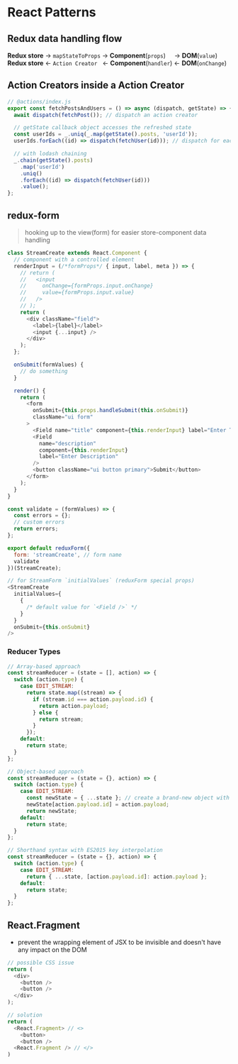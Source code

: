 # React Patterns

## Redux data handling flow

**Redux store** &rarr; `mapStateToProps` &rarr; **Component**(`props`)&nbsp;&nbsp;&nbsp;&nbsp; &rarr; **DOM**(`value`)\
**Redux store** &larr; `Action Creator`&nbsp;&nbsp; &larr; **Component**(`handler`) &larr; **DOM**(`onChange`)

## Action Creators inside a Action Creator

```javascript
// @actions/index.js
export const fetchPostsAndUsers = () => async (dispatch, getState) => {
  await dispatch(fetchPost()); // dispatch an action creator

  // getState callback object accesses the refreshed state
  const userIds = _.uniq(_.map(getState().posts, 'userId'));
  userIds.forEach((id) => dispatch(fetchUser(id))); // dispatch for each unique id's

  // with lodash chaining
  _.chain(getState().posts)
    .map('userId')
    .uniq()
    .forEach((id) => dispatch(fetchUser(id)))
    .value();
};
```

## redux-form

> hooking up to the view(form) for easier store-component data handling

```javascript
class StreamCreate extends React.Component {
  // component with a controlled element
  renderInput = (/*formProps*/ { input, label, meta }) => {
    // return (
    //   <input
    //     onChange={formProps.input.onChange}
    //     value={formProps.input.value}
    //   />
    // );
    return (
      <div className="field">
        <label>{label}</label>
        <input {...input} />
      </div>
    );
  };

  onSubmit(formValues) {
    // do something
  }

  render() {
    return (
      <form
        onSubmit={this.props.handleSubmit(this.onSubmit)}
        className="ui form"
      >
        <Field name="title" component={this.renderInput} label="Enter Title" />
        <Field
          name="description"
          component={this.renderInput}
          label="Enter Description"
        />
        <button className="ui button primary">Submit</button>
      </form>
    );
  }
}

const validate = (formValues) => {
  const errors = {};
  // custom errors
  return errors;
};

export default reduxForm({
  form: 'streamCreate', // form name
  validate
})(StreamCreate);
```

```javascript
// for StreamForm `initialValues` (reduxForm special props)
<StreamCreate
  initialValues={
    {
      /* default value for `<Field />` */
    }
  }
  onSubmit={this.onSubmit}
/>
```

### Reducer Types

```javascript
// Array-based approach
const streamReducer = (state = [], action) => {
  switch (action.type) {
    case EDIT_STREAM:
      return state.map((stream) => {
        if (stream.id === action.payload.id) {
          return action.payload;
        } else {
          return stream;
        }
      });
    default:
      return state;
  }
};

// Object-based approach
const streamReducer = (state = {}, action) => {
  switch (action.type) {
    case EDIT_STREAM:
      const newState = { ...state }; // create a brand-new object with the same key-value pairs
      newState[action.payload.id] = action.payload;
      return newState;
    default:
      return state;
  }
};

// Shorthand syntax with ES2015 key interpolation
const streamReducer = (state = {}, action) => {
  switch (action.type) {
    case EDIT_STREAM:
      return { ...state, [action.payload.id]: action.payload };
    default:
      return state;
  }
};
```

## React.Fragment

- prevent the wrapping element of JSX to be invisible and doesn't have any impact on the DOM

```javascript
// possible CSS issue
return (
  <div>
    <button />
    <button />
  </div>
);

// solution
return (
  <React.Fragment> // <>
    <button>
    <button />
  <React.Fragment /> // </>
)
```
